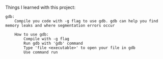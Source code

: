 Things I learned with this project: 

    gdb: 
        Compile you code with -g flag to use gdb. gdb can help you find memory leaks and where segmentation errors occur

        How to use gdb: 
            Compile with -g flag
            Run gdb with 'gdb' command
            Type 'file <executable>' to open your file in gdb
            Use command run 


